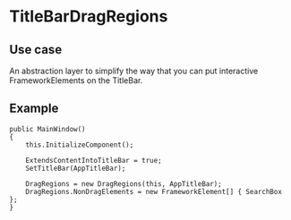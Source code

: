 # TitleBarDragRegions

## Use case
An abstraction layer to simplify the way that you can put interactive FrameworkElements on the TitleBar.

## Example

    public MainWindow()
    {
        this.InitializeComponent();
    
        ExtendsContentIntoTitleBar = true;
        SetTitleBar(AppTitleBar);
    
        DragRegions = new DragRegions(this, AppTitleBar);
        DragRegions.NonDragElements = new FrameworkElement[] { SearchBox };
    }
